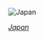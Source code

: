 
![Japan](https://www.gstatic.com/prettyearth/assets/full/2031.jpg)

*[Japan](https://www.google.com/maps/@35.658148,139.701636,18z/data=!3m1!1e3)*
